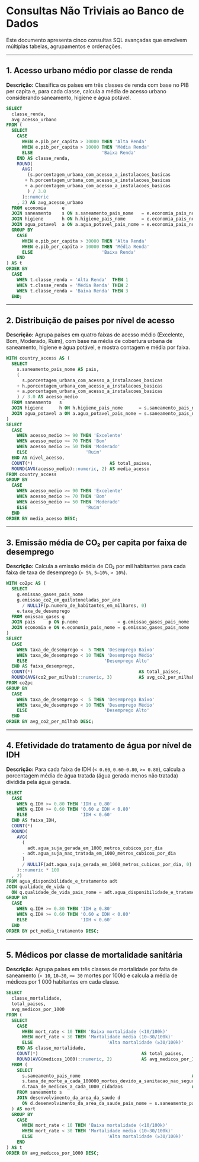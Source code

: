 # Consultas Não Triviais ao Banco de Dados

Este documento apresenta cinco consultas SQL avançadas que envolvem múltiplas tabelas, agrupamentos e ordenações.

---

## 1. Acesso urbano médio por classe de renda

**Descrição:** Classifica os países em três classes de renda com base no PIB per capita e, para cada classe, calcula a média de acesso urbano considerando saneamento, higiene e água potável.

```sql
SELECT
  classe_renda,
  avg_acesso_urbano
FROM (
  SELECT
    CASE
      WHEN e.pib_per_capita > 30000 THEN 'Alta Renda'
      WHEN e.pib_per_capita > 10000 THEN 'Média Renda'
      ELSE                          'Baixa Renda'
    END AS classe_renda,
    ROUND(
      AVG(
        (s.porcentagem_urbana_com_acesso_a_instalacoes_basicas
       + h.porcentagem_urbana_com_acesso_a_instalacoes_basicas
       + a.porcentagem_urbana_com_acesso_a_instalacoes_basicas
        ) / 3.0
      )::numeric
    , 2) AS avg_acesso_urbano
  FROM economia      e
  JOIN saneamento    s ON s.saneamento_pais_nome   = e.economia_pais_nome
  JOIN higiene       h ON h.higiene_pais_nome      = e.economia_pais_nome
  JOIN agua_potavel  a ON a.agua_potavel_pais_nome = e.economia_pais_nome
  GROUP BY
    CASE
      WHEN e.pib_per_capita > 30000 THEN 'Alta Renda'
      WHEN e.pib_per_capita > 10000 THEN 'Média Renda'
      ELSE                          'Baixa Renda'
    END
) AS t
ORDER BY
  CASE
    WHEN t.classe_renda = 'Alta Renda'  THEN 1
    WHEN t.classe_renda = 'Média Renda' THEN 2
    WHEN t.classe_renda = 'Baixa Renda' THEN 3
  END;
```

---

## 2. Distribuição de países por nível de acesso

**Descrição:** Agrupa países em quatro faixas de acesso médio (Excelente, Bom, Moderado, Ruim), com base na média de cobertura urbana de saneamento, higiene e água potável, e mostra contagem e média por faixa.

```sql
WITH country_access AS (
  SELECT
    s.saneamento_pais_nome AS pais,
    (
      s.porcentagem_urbana_com_acesso_a_instalacoes_basicas
    + h.porcentagem_urbana_com_acesso_a_instalacoes_basicas
    + a.porcentagem_urbana_com_acesso_a_instalacoes_basicas
    ) / 3.0 AS acesso_medio
  FROM saneamento   s
  JOIN higiene      h ON h.higiene_pais_nome      = s.saneamento_pais_nome
  JOIN agua_potavel a ON a.agua_potavel_pais_nome = s.saneamento_pais_nome
)
SELECT
  CASE
    WHEN acesso_medio >= 90 THEN 'Excelente'
    WHEN acesso_medio >= 70 THEN 'Bom'
    WHEN acesso_medio >= 50 THEN 'Moderado'
    ELSE                      'Ruim'
  END AS nivel_acesso,
  COUNT(*)                             AS total_paises,
  ROUND(AVG(acesso_medio)::numeric, 2) AS media_acesso
FROM country_access
GROUP BY
  CASE
    WHEN acesso_medio >= 90 THEN 'Excelente'
    WHEN acesso_medio >= 70 THEN 'Bom'
    WHEN acesso_medio >= 50 THEN 'Moderado'
    ELSE                      'Ruim'
  END
ORDER BY media_acesso DESC;
```

---

## 3. Emissão média de CO₂ per capita por faixa de desemprego

**Descrição:** Calcula a emissão média de CO₂ por mil habitantes para cada faixa de taxa de desemprego (`< 5%`, `5–10%`, `> 10%`).

```sql
WITH co2pc AS (
  SELECT
    g.emissao_gases_pais_nome                                          AS pais,
    g.emissao_co2_em_quilotoneladas_por_ano
      / NULLIF(p.numero_de_habitantes_em_milhares, 0)                   AS co2_per_milhab,
    e.taxa_de_desemprego
  FROM emissao_gases g
  JOIN pais     p ON p.nome               = g.emissao_gases_pais_nome
  JOIN economia e ON e.economia_pais_nome = g.emissao_gases_pais_nome
)
SELECT
  CASE
    WHEN taxa_de_desemprego <  5 THEN 'Desemprego Baixo'
    WHEN taxa_de_desemprego < 10 THEN 'Desemprego Médio'
    ELSE                             'Desemprego Alto'
  END AS faixa_desemprego,
  COUNT(*)                                        AS total_paises,
  ROUND(AVG(co2_per_milhab)::numeric, 3)          AS avg_co2_per_milhab
FROM co2pc
GROUP BY
  CASE
    WHEN taxa_de_desemprego <  5 THEN 'Desemprego Baixo'
    WHEN taxa_de_desemprego < 10 THEN 'Desemprego Médio'
    ELSE                             'Desemprego Alto'
  END
ORDER BY avg_co2_per_milhab DESC;
```

---

## 4. Efetividade do tratamento de água por nível de IDH

**Descrição:** Para cada faixa de IDH (`< 0.60`, `0.60–0.80`, `>= 0.80`), calcula a porcentagem média de água tratada (água gerada menos não tratada) dividida pela água gerada.

```sql
SELECT
  CASE
    WHEN q.IDH >= 0.80 THEN 'IDH ≥ 0.80'
    WHEN q.IDH >= 0.60 THEN '0.60 ≤ IDH < 0.80'
    ELSE                    'IDH < 0.60'
  END AS faixa_IDH,
  COUNT(*)                                                                 AS total_paises,
  ROUND(
    AVG(
      (
        adt.agua_suja_gerada_em_1000_metros_cubicos_por_dia
      - adt.agua_suja_nao_tratada_em_1000_metros_cubicos_por_dia
      )
      / NULLIF(adt.agua_suja_gerada_em_1000_metros_cubicos_por_dia, 0)
    )::numeric * 100
  , 2)                                                                     AS pct_media_tratamento
FROM agua_disponibilidade_e_tratamento adt
JOIN qualidade_de_vida q
  ON q.qualidade_de_vida_pais_nome = adt.agua_disponibilidade_e_tratamento_pais_nome
GROUP BY
  CASE
    WHEN q.IDH >= 0.80 THEN 'IDH ≥ 0.80'
    WHEN q.IDH >= 0.60 THEN '0.60 ≤ IDH < 0.80'
    ELSE                    'IDH < 0.60'
  END
ORDER BY pct_media_tratamento DESC;
```

---

## 5. Médicos por classe de mortalidade sanitária

**Descrição:** Agrupa países em três classes de mortalidade por falta de saneamento (`< 10`, `10–30`, `>= 30` mortes por 100k) e calcula a média de médicos por 1 000 habitantes em cada classe.

```sql
SELECT
  classe_mortalidade,
  total_paises,
  avg_medicos_por_1000
FROM (
  SELECT
    CASE
      WHEN mort_rate < 10 THEN 'Baixa mortalidade (<10/100k)'
      WHEN mort_rate < 30 THEN 'Mortalidade média (10–30/100k)'
      ELSE                            'Alta mortalidade (≥30/100k)'
    END AS classe_mortalidade,
    COUNT(*)                                       AS total_paises,
    ROUND(AVG(medicos_1000)::numeric, 2)           AS avg_medicos_por_1000
  FROM (
    SELECT
      s.saneamento_pais_nome                                          AS pais,
      s.taxa_de_morte_a_cada_100000_mortes_devido_a_sanitacao_nao_segura AS mort_rate,
      d.taxa_de_medicos_a_cada_1000_cidadaos                          AS medicos_1000
    FROM saneamento s
    JOIN desenvolvimento_da_area_da_saude d
      ON d.desenvolvimento_da_area_da_saude_pais_nome = s.saneamento_pais_nome
  ) AS mort
  GROUP BY
    CASE
      WHEN mort_rate < 10 THEN 'Baixa mortalidade (<10/100k)'
      WHEN mort_rate < 30 THEN 'Mortalidade média (10–30/100k)'
      ELSE                            'Alta mortalidade (≥30/100k)'
    END
) AS t
ORDER BY avg_medicos_por_1000 DESC;
```

